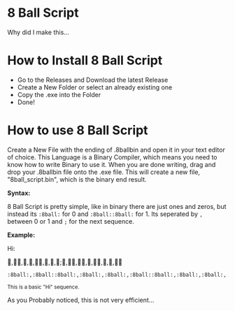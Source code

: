 # 8 Ball Script
Why did I make this...
# How to Install 8 Ball Script
- Go to the Releases and Download the latest Release
- Create a New Folder or select an already existing one
- Copy the .exe into the Folder
- Done!
# How to use 8 Ball Script
Create a New File with the ending of .8ballbin and open it in your text editor of choice. This Language is a Binary Compiler, which means you need to know how to write Binary to use it. When you are done writing, drag and drop your .8ballbin file onto the .exe file. This will create a new file, "8ball_script.bin", which is the binary end result.

**Syntax:**

8 Ball Script is pretty simple, like in binary there are just ones and zeros, but instead its `:8ball:` for 0 and `:8ball::8ball:` for 1. Its seperated by `,` between 0 or 1 and `;` for the next sequence.

**Example:**

Hi:

:8ball:,:8ball::8ball:,:8ball:,:8ball:,:8ball::8ball:,:8ball:,:8ball:,:8ball:;:8ball:,:8ball::8ball:,:8ball::8ball:,:8ball:,:8ball::8ball:,:8ball:,:8ball:,:8ball::8ball:
```
:8ball:,:8ball::8ball:,:8ball:,:8ball:,:8ball::8ball:,:8ball:,:8ball:,:8ball:;:8ball:,:8ball::8ball:,:8ball::8ball:,:8ball:,:8ball::8ball:,:8ball:,:8ball:,:8ball::8ball:
```
<sub>This is a basic "Hi" sequence.</sub>

As you Probably noticed, this is not very efficient...
